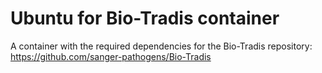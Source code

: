 # Ubuntu for Bio-Tradis container

A container with the required dependencies for the Bio-Tradis repository: https://github.com/sanger-pathogens/Bio-Tradis
